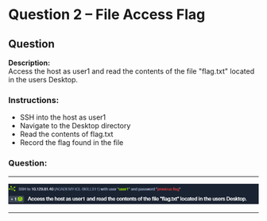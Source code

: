 # Question 2 – File Access Flag

## Question
**Description:**  
Access the host as user1 and read the contents of the file "flag.txt" located in the users Desktop.

### Instructions:
- SSH into the host as user1
- Navigate to the Desktop directory
- Read the contents of flag.txt
- Record the flag found in the file

### Question:
---

![image alt](https://github.com/azrifadly/htb-intro-to-win-cmd-line/blob/50bb1cf9b8b4d9ae0a35d133ba3efddb8f8654d8/screenshots/question2-screenshot.png)

---

